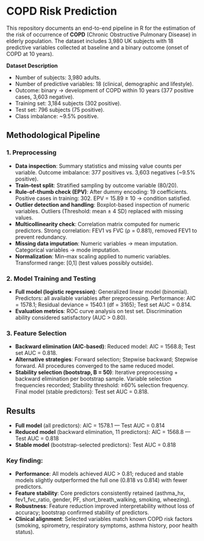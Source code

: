 # COPD Risk Prediction
This repository documents an end-to-end pipeline in R for the estimation of the risk of occurrence of **COPD** (Chronic Obstructive Pulmonary Disease) in elderly population. The dataset includes 3,980 UK subjects with 18 predictive variables collected at baseline and a binary outcome (onset of COPD at 10 years).

**Dataset Description**
- Number of subjects: 3,980 adults.
- Number of predictive variables: 18 (clinical, demographic and lifestyle).
- Outcome: binary → development of COPD within 10 years (377 positive cases, 3,603 negative).
- Training set: 3,184 subjects (302 positive).
- Test set: 796 subjects (75 positive).
- Class imbalance: ~9.5% positive.

## Methodological Pipeline
### 1. Preprocessing
- **Data inspection**: Summary statistics and missing value counts per variable. Outcome imbalance: 377 positives vs. 3,603 negatives (~9.5% positive).
- **Train–test split**: Stratified sampling by outcome variable (80/20).
- **Rule-of-thumb check (EPV)**: After dummy encoding: 19 coefficients. Positive cases in training: 302. EPV = 15.89 ≥ 10 → condition satisfied.
- **Outlier detection and handling**: Boxplot-based inspection of numeric variables. Outliers (Threshold: mean ± 4 SD) replaced with missing values.
- **Multicollinearity check**: Correlation matrix computed for numeric predictors. Strong correlation: FEV1 vs FVC (ρ = 0.881), removed FEV1 to prevent redundancy.
- **Missing data imputation**: Numeric variables → mean imputation. Categorical variables → mode imputation.
- **Normalization**: Min–max scaling applied to numeric variables. Transformed range: [0,1] (test values possibly outside).
### 2. Model Training and Testing
- **Full model (logistic regression)**: Generalized linear model (binomial). Predictors: all available variables after preprocessing. Performance: AIC = 1578.1; Residual deviance = 1540.1 (df = 3165); Test set AUC = 0.814.
- **Evaluation metrics**: ROC curve analysis on test set. Discrimination ability considered satisfactory (AUC > 0.80).
### 3. Feature Selection
- **Backward elimination (AIC-based)**: Reduced model: AIC = 1568.8; Test set AUC = 0.818.
- **Alternative strategies**: Forward selection; Stepwise backward; Stepwise forward. All procedures converged to the same reduced model.
- **Stability selection (bootstrap, B = 50)**: Iterative preprocessing + backward elimination per bootstrap sample. Variable selection frequencies recorded; Stability threshold: ≥60% selection frequency. Final model (stable predictors): Test set AUC = 0.818.

## Results
- **Full model** (all predictors): AIC = 1578.1 — Test AUC = 0.814
- **Reduced model** (backward elimination, 11 predictors): AIC = 1568.8 — Test AUC = 0.818
- **Stable model** (bootstrap-selected predictors): Test AUC = 0.818

### Key finding:
- **Performance**: All models achieved AUC > 0.81; reduced and stable models slightly outperformed the full one (0.818 vs 0.814) with fewer predictors.
- **Feature stability**: Core predictors consistently retained (asthma_hx, fev1_fvc_ratio, gender, PF, short_breath_walking, smoking, wheezing).
- **Robustness**: Feature reduction improved interpretability without loss of accuracy; bootstrap confirmed stability of predictors.
- **Clinical alignment**: Selected variables match known COPD risk factors (smoking, spirometry, respiratory symptoms, asthma history, poor health status).

